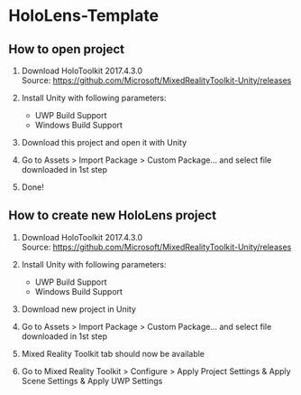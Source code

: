 # HoloLens-Template

## How to open project

1. Download HoloToolkit 2017.4.3.0  
Source: https://github.com/Microsoft/MixedRealityToolkit-Unity/releases
  
2. Install Unity with following parameters:
   - UWP Build Support
   - Windows Build Support

3. Download this project and open it with Unity

4. Go to Assets > Import Package > Custom Package... and select file downloaded in 1st step

5. Done!


## How to create new HoloLens project

1. Download HoloToolkit 2017.4.3.0  
Source: https://github.com/Microsoft/MixedRealityToolkit-Unity/releases
  
2. Install Unity with following parameters:
   - UWP Build Support
   - Windows Build Support

3. Download new project in Unity

4. Go to Assets > Import Package > Custom Package... and select file downloaded in 1st step

5. Mixed Reality Toolkit tab should now be available

6. Go to Mixed Reality Toolkit > Configure > Apply Project Settings & Apply Scene Settings & Apply UWP Settings
